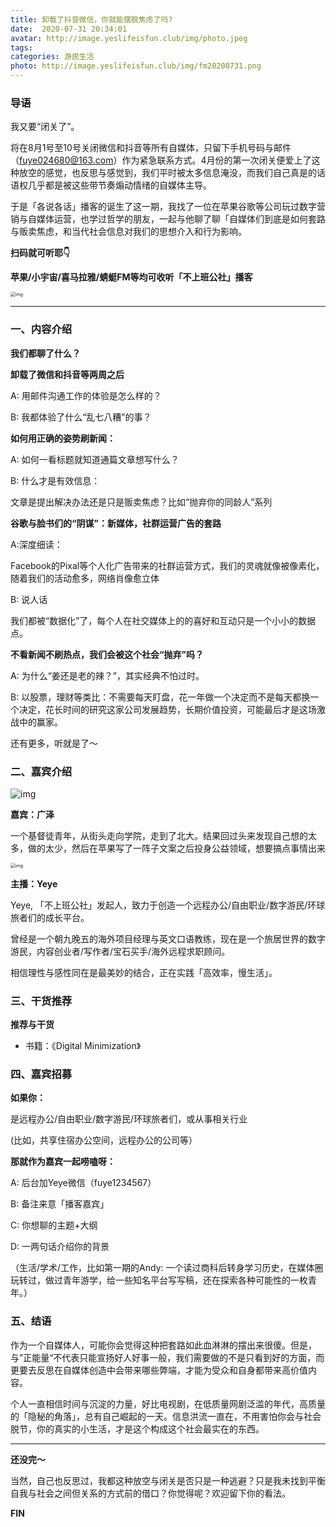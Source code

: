 ```yaml
---
title: 卸载了抖音微信，你就能摆脱焦虑了吗?
date:  2020-07-31 20:34:01
avatar: http://image.yeslifeisfun.club/img/photo.jpeg
tags: 
categories: 游民生活
photo: http://image.yeslifeisfun.club/img/fm20200731.png
---
```


### 导语

我又要“闭关了”。

将在8月1号至10号关闭微信和抖音等所有自媒体，只留下手机号码与邮件（fuye024680@163.com）作为紧急联系方式。4月份的第一次闭关便爱上了这种放空的感觉，也反思与感觉到，我们平时被太多信息淹没，而我们自己真是的话语权几乎都是被这些带节奏煽动情绪的自媒体主导。

 

于是「各说各话」播客的诞生了这一期，我找了一位在苹果谷歌等公司玩过数字营销与自媒体运营，也学过哲学的朋友，一起与他聊了聊「自媒体们到底是如何套路与贩卖焦虑，和当代社会信息对我们的思想介入和行为影响。 





**扫码就可听耶👇**

**苹果/小宇宙/喜马拉雅/蜻蜓FM等均可收听「不上班公社」播客**

<img src="http://image.yeslifeisfun.club/img/640-20201103173518938.png" alt="img" style="zoom:50%;" />

------


### 一、内容介绍



**我们都聊了什么？**

 

**卸载了微信和抖音等两周之后**

A: 用邮件沟通工作的体验是怎么样的？

B: 我都体验了什么“乱七八糟”的事？

 

**如何用正确的姿势刷新闻：**

A: 如何一看标题就知道通篇文章想写什么？

B: 什么才是有效信息：

文章是提出解决办法还是只是贩卖焦虑？比如“抛弃你的同龄人”系列

 

**谷歌与脸书们的“阴谋”：新媒体，社群运营广告的套路**

A:深度细读：

Facebook的Pixal等个人化广告带来的社群运营方式，我们的灵魂就像被像素化，随着我们的活动愈多，网络肖像愈立体

B: 说人话

我们都被“数据化”了，每个人在社交媒体上的的喜好和互动只是一个小小的数据点。

  

**不看新闻不刷热点，我们会被这个社会“抛弃”吗？**

A: 为什么“姜还是老的辣？”，其实经典不怕过时。

B: 以股票，理财等类比：不需要每天盯盘，花一年做一个决定而不是每天都换一个决定，花长时间的研究这家公司发展趋势，长期价值投资，可能最后才是这场激战中的赢家。

还有更多，听就是了～


### 二、嘉宾介绍

![img](http://image.yeslifeisfun.club/img/640-20201103173424014.jpeg)

**嘉宾：广泽**

一个基督徒青年，从街头走向学院，走到了北大。结果回过头来发现自己想的太多，做的太少，然后在苹果写了一阵子文案之后投身公益领域，想要搞点事情出来



<img src="http://image.yeslifeisfun.club/img/640-20201103173337127.jpeg" alt="img" style="zoom:50%;" />

**主播：Yeye**



Yeye, 「不上班公社」发起人，致力于创造一个远程办公/自由职业/数字游民/环球旅者们的成长平台。



曾经是一个朝九晚五的海外项目经理与英文口语教练，现在是一个旅居世界的数字游民，内容创业者/写作者/宝石买手/海外远程求职顾问。



相信理性与感性同在是最美妙的结合，正在实践「高效率，慢生活」。



### 三、干货推荐


**推荐与干货**

- 书籍：《Digital Minimization》

### 四、嘉宾招募

**如果你：**

是远程办公/自由职业/数字游民/环球旅者们，或从事相关行业

(比如，共享住宿办公空间，远程办公的公司等）


**那就作为嘉宾一起唠嗑呀：**



A: 后台加Yeye微信（fuye1234567）

B:  备注来意「播客嘉宾」

C: 你想聊的主题+大纲

D: 一两句话介绍你的背景

（生活/学术/工作，比如第一期的Andy: 一个读过商科后转身学习历史，在媒体圈玩转过，做过青年游学，给一些知名平台写写稿，还在探索各种可能性的一枚青年。）



### 五、结语



作为一个自媒体人，可能你会觉得这种把套路如此血淋淋的摆出来很傻。但是，与”正能量“不代表只能宣扬好人好事一般，我们需要做的不是只看到好的方面，而更要去反思在自媒体创造中会带来哪些弊端，才能为受众和自身都带来高价值内容。

 

个人一直相信时间与沉淀的力量，好比电视剧，在低质量网剧泛滥的年代，高质量的「隐秘的角落」，总有自己崛起的一天。信息洪流一直在，不用害怕你会与社会脱节，你的真实的小生活，才是这个构成这个社会最实在的东西。



------



**还没完～**



当然，自己也反思过，我都这种放空与闭关是否只是一种逃避？只是我未找到平衡自我与社会之间但关系的方式前的借口？你觉得呢？欢迎留下你的看法。





**FIN**